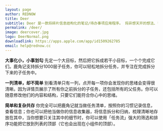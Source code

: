 ```yaml
---
layout: page
author: REDNOW
title: Deer
subtitle: Deer 是一款将碎片信息结构化的笔记/待办事项应用程序。 将异想天开的想法、课堂笔记和待办事项转化为思维导图和清单。
permalink: /deer/
image: deercover.jpg
logo: DeerNormal.png
downloadlink: https://apps.apple.com/app/id1509262785
email: help@rednow.cc
---
```


__大事化小，小事划勾__
先定一个大目标，然后把它拆成若干小目标，一个个完成它们。鹿角记支持拆分1000层子任务，你可以轻松地拆分任务，并专注在完成拆分下来的子任务中。

__一列清单，却不简单__
别看清单只有一列，点开每一项你会发现你的思绪会变得很清晰。因为详情页展示了所有你之前拆分的子任务，还包括所有的父任务。你可以随意修改他们的内容和结构，只要它们能符合你心中的思绪。

__简单和复杂共存__
你完全可以把鹿角记就当做任务清单，按照你的习惯记录信息，查看信息；你也可以把他当做你的信息收集器，将信息拆分和归纳，梳理清晰地存放在其中，当你想要只关注其中的细节时，你可以使用「任务流」强大的筛选和排序功能把它放到列表的顶部（它也会出现在小组件的顶部）。